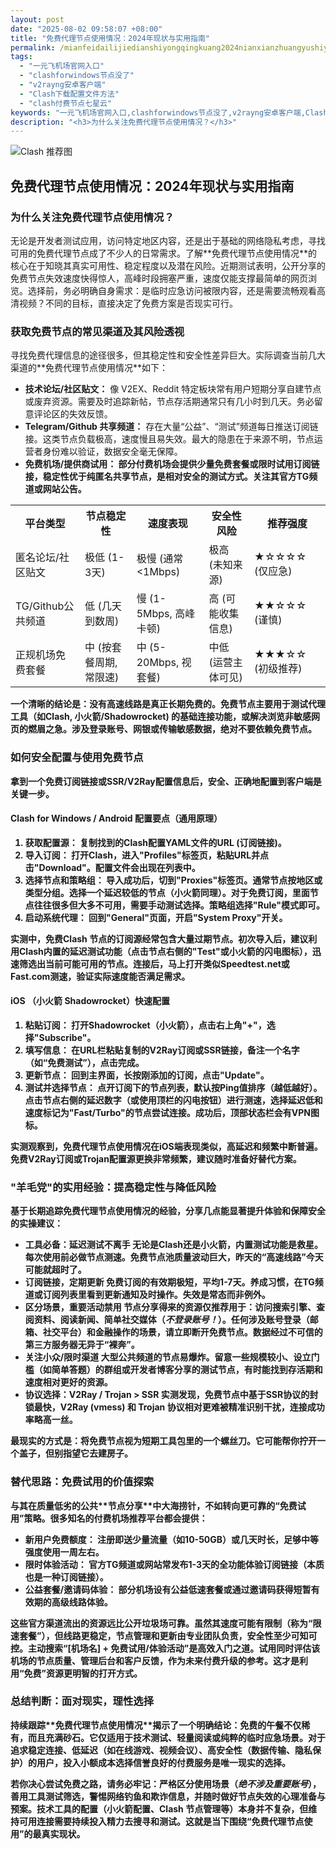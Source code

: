 ```yaml
---
layout: post
date: "2025-08-02 09:58:07 +08:00"
title: "免费代理节点使用情况：2024年现状与实用指南"
permalink: /mianfeidailijiedianshiyongqingkuang2024nianxianzhuangyushiyongzhinan/
tags:
  - "一元飞机场官网入口"
  - "clashforwindows节点没了"
  - "v2rayng安卓客户端"
  - "Clash下载配置文件方法"
  - "clash付费节点七星云"
keywords: "一元飞机场官网入口,clashforwindows节点没了,v2rayng安卓客户端,Clash下载配置文件方法,clash付费节点七星云"
description: "<h3>为什么关注免费代理节点使用情况？</h3>"
---
```


![Clash 推荐图](https://clashjd.github.io/assets/img/节点订阅推荐.png)

## 免费代理节点使用情况：2024年现状与实用指南

<h3>为什么关注免费代理节点使用情况？</h3>
<p>无论是开发者测试应用，访问特定地区内容，还是出于基础的网络隐私考虑，寻找可用的免费代理节点成了不少人的日常需求。了解**免费代理节点使用情况**的核心在于知晓其真实可用性、稳定程度以及潜在风险。近期测试表明，公开分享的免费节点失效速度快得惊人，高峰时段拥塞严重，速度仅能支撑最简单的网页浏览。选择前，务必明确自身需求：是临时应急访问被限内容，还是需要流畅观看高清视频？不同的目标，直接决定了免费方案是否现实可行。</p>
<h3>获取免费节点的常见渠道及其风险透视</h3>
<p>寻找免费代理信息的途径很多，但其稳定性和安全性差异巨大。实际调查当前几大渠道的**免费代理节点使用情况**如下：</p>
<ul>
<li><strong>技术论坛/社区贴文：</strong> 像 V2EX、Reddit 特定板块常有用户短期分享自建节点或废弃资源。需要及时追踪新帖，节点存活期通常只有几小时到几天。务必留意评论区的失效反馈。</li>
<li><strong>Telegram/Github 共享频道：</strong> 存在大量“公益”、“测试”频道每日推送订阅链接。这类节点负载极高，速度慢且易失效。最大的隐患在于来源不明，节点运营者身份难以验证，数据安全毫无保障。</li>
<li><strong>免费机场/提供商试用：</h3> 部分付费机场会提供少量免费套餐或限时试用订阅链接，稳定性优于纯匿名共享节点，是相对安全的测试方式。关注其官方TG频道或网站公告。</li>
</ul>
<table>
<tr>
<th>平台类型</th>
<th>节点稳定性</th>
<th>速度表现</th>
<th>安全性风险</th>
<th>推荐强度</th>
</tr>
<tr>
<td>匿名论坛/社区贴文</td>
<td>极低 (1-3天)</td>
<td>极慢 (通常 &lt;1Mbps)</td>
<td>极高 (未知来源)</td>
<td>★☆☆☆☆ (仅应急)</td>
</tr>
<tr>
<td>TG/Github公共频道</td>
<td>低 (几天到数周)</td>
<td>慢 (1-5Mbps, 高峰卡顿)</td>
<td>高 (可能收集信息)</td>
<td>★★☆☆☆ (谨慎)</td>
</tr>
<tr>
<td>正规机场免费套餐</td>
<td>中 (按套餐周期, 常限速)</td>
<td>中 (5-20Mbps, 视套餐)</td>
<td>中低 (运营主体可见)</td>
<td>★★★☆☆ (初级推荐)</td>
</tr>
</table>
<p>一个清晰的结论是：没有<strong>高速线路</strong>是真正长期免费的。免费节点主要用于测试代理工具（如<strong>Clash</strong>, <strong>小火箭</strong>/<strong>Shadowrocket</strong>) 的基础连接功能，或解决浏览非敏感网页的燃眉之急。涉及登录账号、网银或传输敏感数据，绝对不要依赖免费节点。</p>
<h3>如何安全配置与使用免费节点</h3>
<p>拿到一个免费<strong>订阅链接</strong>或<strong>SSR</strong>/<strong>V2Ray</strong>配置信息后，安全、正确地配置到客户端是关键一步。</p>
<h4>Clash for Windows / Android 配置要点（通用原理）</h4>
<ol>
<li><strong>获取配置源：</strong> 复制找到的Clash配置YAML文件的URL (<strong>订阅链接</strong>)。</li>
<li><strong>导入订阅：</strong> 打开Clash，进入"Profiles"标签页，粘贴URL并点击"Download"。配置文件会出现在列表中。</li>
<li><strong>选择节点和策略组：</strong> 导入成功后，切到"Proxies"标签页。通常节点按地区或类型分组。选择一个延迟较低的节点（小火箭同理）。对于免费订阅，里面节点往往很多但大多不可用，需要手动测试选择。策略组选择"Rule"模式即可。</li>
<li><strong>启动系统代理：</strong> 回到"General"页面，开启"System Proxy"开关。</li>
</ol>
<p>实测中，免费<strong>Clash 节点</strong>的订阅源经常包含大量过期节点。初次导入后，建议利用Clash内置的延迟测试功能（点击节点右侧的"Test"或小火箭的闪电图标），迅速筛选出当前可能可用的节点。连接后，马上打开类似Speedtest.net或Fast.com测速，验证实际速度能否满足需求。</p>
<h4>iOS （小火箭 Shadowrocket）快速配置</h4>
<ol>
<li><strong>粘贴订阅：</strong> 打开Shadowrocket（小火箭），点击右上角"+"，选择"Subscribe"。</li>
<li><strong>填写信息：</strong> 在URL栏粘贴复制的<strong>V2Ray订阅</strong>或SSR链接，备注一个名字（如“免费测试”），点击完成。</li>
<li><strong>更新节点：</strong> 回到主界面，长按刚添加的订阅，点击"Update"。
<li><strong>测试并选择节点：</strong> 点开订阅下的节点列表，默认按Ping值排序（越低越好）。点击节点右侧的延迟数字（或使用顶栏的闪电按钮）进行测速，选择延迟低和速度标记为"Fast/Turbo"的节点尝试连接。成功后，顶部状态栏会有VPN图标。</li>
</ol>
<p>实测观察到，<strong>免费代理节点使用情况</strong>在iOS端表现类似，高延迟和频繁中断普遍。免费<strong>V2Ray订阅</strong>或Trojan配置源更换非常频繁，建议随时准备好替代方案。</p>
<h3>"羊毛党"的实用经验：提高稳定性与降低风险</h3>
<p>基于长期追踪<strong>免费代理节点使用情况</strong>的经验，分享几点能显著提升体验和保障安全的实操建议：</p>
<ul>
<li><strong>工具必备：延迟测试不离手</strong> 无论是Clash还是小火箭，内置测试功能是救星。每次使用前必做节点测速。免费节点池质量波动巨大，昨天的“高速线路”今天可能就超时了。</li>
<li><strong>订阅链接，定期更新</strong> 免费订阅的有效期极短，平均1-7天。养成习惯，在TG频道或订阅列表里看到更新通知及时操作。失效是常态而非例外。</li>
<li><strong>区分场景，重要活动禁用</strong> <strong>节点分享</strong>得来的资源仅推荐用于：访问搜索引擎、查阅资料、阅读新闻、简单社交媒体（<em>不登录账号！</em>）。任何涉及账号登录（邮箱、社交平台）和金融操作的场景，请立即断开免费节点。数据经过不可信的第三方服务器无异于“裸奔”。</li>
<li><strong>关注小众/限时渠道</strong> 大型公共频道的节点易爆炸。留意一些规模较小、设立门槛（如简单答题）的群组或开发者博客分享的测试节点，有时能找到存活期和速度相对更好的资源。</li>
<li><strong>协议选择：V2Ray / Trojan > SSR</strong> 实测发现，免费节点中基于SSR协议的封锁最快，V2Ray (vmess) 和 Trojan 协议相对更难被精准识别干扰，连接成功率略高一丝。</li>
</ul>
<p>最现实的方式是：将免费节点视为短期工具包里的一个螺丝刀。它可能帮你拧开一个盖子，但别指望它去建房子。</p>
<h3>替代思路：免费试用的价值探索</h3>
<p>与其在质量低劣的公共**节点分享**中大海捞针，不如转向更可靠的“免费试用”策略。很多知名的付费<strong>机场推荐</strong>平台都会提供：</p>
<ul>
<li><strong>新用户免费额度：</strong> 注册即送少量流量（如10-50GB）或几天时长，足够中等强度使用一周左右。</li>
<li><strong>限时体验活动：</strong> 官方TG频道或网站常发布1-3天的全功能体验订阅链接（本质也是一种<strong>订阅链接</strong>）。</li>
<li><strong>公益套餐/邀请码体验：</strong> 部分机场设有公益低速套餐或通过邀请码获得短暂有效期的高级线路体验。</li>
</ul>
<p>这些官方渠道流出的资源远比公开垃圾场可靠。虽然其速度可能有限制（称为“限速套餐”），但线路更稳定，节点管理和更新由专业团队负责，安全性至少可知可控。主动搜索“[机场名] + 免费试用/体验活动”是高效入门之道。试用同时评估该机场的节点质量、管理后台和客户反馈，作为未来付费升级的参考。这才是利用“免费”资源更明智的打开方式。</p>
<h3>总结判断：面对现实，理性选择</h3>
<p>持续跟踪**免费代理节点使用情况**揭示了一个明确结论：免费的午餐不仅稀有，而且充满砂石。它仅适用于技术测试、轻量阅读或纯粹的临时应急场景。对于追求稳定连接、低延迟（如在线游戏、视频会议）、高安全性（数据传输、隐私保护）的用户，投入小额成本选择信誉良好的付费服务是唯一现实的选择。</p>
<p>若你决心尝试免费之路，请务必牢记：严格区分使用场景（<em>绝不涉及重要账号</em>），善用工具测试筛选，警惕网络钓鱼和欺诈信息，并随时做好节点失效的心理准备与预案。技术工具的配置（<strong>小火箭配置</strong>、<strong>Clash 节点</strong>管理等）本身并不复杂，但维持可用连接需要持续投入精力去搜寻和测试。这就是当下围绕“免费代理节点使用”的最真实现状。</p>